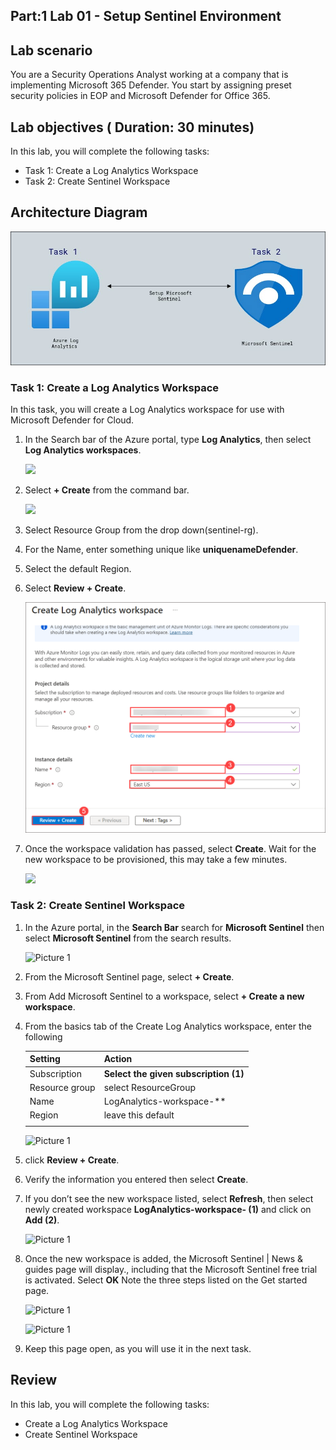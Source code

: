 ## Part:1 Lab 01 - Setup Sentinel Environment

## Lab scenario
 You are a Security Operations Analyst working at a company that is implementing Microsoft 365 Defender. You start by assigning preset security policies in EOP and Microsoft Defender for Office 365.

## Lab objectives ( Duration: 30 minutes)
In this lab, you will complete the following tasks:
- Task 1: Create a Log Analytics Workspace
- Task 2: Create Sentinel Workspace

## Architecture Diagram

![](../media/Lab-1%20arch1.JPG)

### Task 1: Create a Log Analytics Workspace

In this task, you will create a Log Analytics workspace for use with Microsoft Defender for Cloud.

1. In the Search bar of the Azure portal, type **Log Analytics**, then select **Log Analytics workspaces**.
   
   ![](../media/image8.png)

1. Select **+ Create** from the command bar.
    
   ![](../media/image9.png)

1. Select Resource Group from the drop down(sentinel-rg).

1. For the Name, enter something unique like **uniquenameDefender**.

1. Select the default Region. 

1. Select **Review + Create**.

   ![](../media/image10.png)

1. Once the workspace validation has passed, select **Create**. Wait for the new workspace to be provisioned, this may take a few minutes.

   ![](../media/image11.png)

### Task 2: Create Sentinel Workspace

1. In the Azure portal, in the **Search Bar** search for **Microsoft Sentinel** then select **Microsoft Sentinel** from the search results. 

   ![Picture 1](../media/image_7.png)

1. From the Microsoft Sentinel page, select **+ Create**.

1. From Add Microsoft Sentinel to a workspace, select **+ Create a new workspace**.

1. From the basics tab of the Create Log Analytics workspace, enter the following

    | Setting | Action |
    | -- | -- |
    | Subscription |  **Select the given subscription (1)**  |
    | Resource group | select ResourceGroup |
    | Name | LogAnalytics-workspace-<inject key="DeploymentID" enableCopy="false"/>** |
    | Region | leave this default |
    |||

    ![Picture 1](../media/image1-lab7.png)

1. click **Review + Create**.   

1. Verify the information you entered then select **Create**.

1. If you don’t see the new workspace listed, select **Refresh**, then select newly created workspace **LogAnalytics-workspace-<inject key="DeploymentID" enableCopy="false"/> (1)** and click on **Add (2)**.

   ![Picture 1](../media/image2-lab(7).png)

1. Once the new workspace is added, the Microsoft Sentinel | News & guides page will display., including that the Microsoft Sentinel free trial is activated. Select **OK**  Note the three steps listed on the Get started page.

   ![Picture 1](../media/image_8.png)
   
   ![Picture 1](../media/image_9.png)

1. Keep this page open, as you will use it in the next task.

## Review
In this lab, you will complete the following tasks:
- Create a Log Analytics Workspace
- Create Sentinel Workspace
